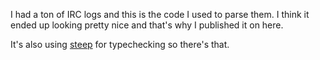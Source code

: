 I had a ton of IRC logs and this is the code I used to parse them. I think it
ended up looking pretty nice and that's why I published it on here.

It's also using [steep](https://github.com/soutaro/steep) for typechecking so
there's that.
